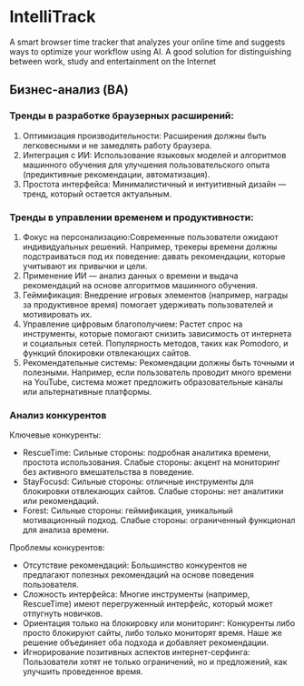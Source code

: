 # IntelliTrack
A smart browser time tracker that analyzes your online time and suggests ways to optimize your workflow using AI. A good solution for distinguishing between work, study and entertainment on the Internet
## Бизнес-анализ (BA)
### Тренды в разработке браузерных расширений:
1. Оптимизация производительности: Расширения должны быть легковесными и не замедлять работу браузера.
2. Интеграция с ИИ: Использование языковых моделей и алгоритмов машинного обучения для улучшения пользовательского опыта (предиктивные рекомендации, автоматизация).
3. Простота интерфейса: Минималистичный и интуитивный дизайн — тренд, который остается актуальным.
### Тренды в управлении временем и продуктивности:
1. Фокус на персонализацию:Современные пользователи ожидают индивидуальных решений. Например, трекеры времени должны подстраиваться под их поведение: давать рекомендации, которые учитывают их привычки и цели.
2. Применение ИИ — анализ данных о времени и выдача рекомендаций на основе алгоритмов машинного обучения.
3. Геймификация: Внедрение игровых элементов (например, награды за продуктивное время) помогает удерживать пользователей и мотивировать их.
4. Управление цифровым благополучием: Растет спрос на инструменты, которые помогают снизить зависимость от интернета и социальных сетей. Популярность методов, таких как Pomodoro, и функций блокировки отвлекающих сайтов.
5. Рекомендательные системы: Рекомендации должны быть точными и полезными. Например, если пользователь проводит много времени на YouTube, система может предложить образовательные каналы или альтернативные платформы.
### Анализ конкурентов
Ключевые конкуренты:
* RescueTime:
  Сильные стороны: подробная аналитика времени, простота использования.
  Слабые стороны: акцент на мониторинг без активного вмешательства в поведение.
* StayFocusd:
  Сильные стороны: отличные инструменты для блокировки отвлекающих сайтов.
  Слабые стороны: нет аналитики или рекомендаций.
* Forest:
  Сильные стороны: геймификация, уникальный мотивационный подход.
  Слабые стороны: ограниченный функционал для анализа времени.
  
Проблемы конкурентов:
* Отсутствие рекомендаций: Большинство конкурентов не предлагают полезных рекомендаций на основе поведения пользователя.
* Сложность интерфейса: Многие инструменты (например, RescueTime) имеют перегруженный интерфейс, который может отпугнуть новичков.
* Ориентация только на блокировку или мониторинг: Конкуренты либо просто блокируют сайты, либо только мониторят время. Наше же решение объединяет оба подхода и добавляет рекомендации.
* Игнорирование позитивных аспектов интернет-серфинга: Пользователи хотят не только ограничений, но и предложений, как улучшить проведенное время.
